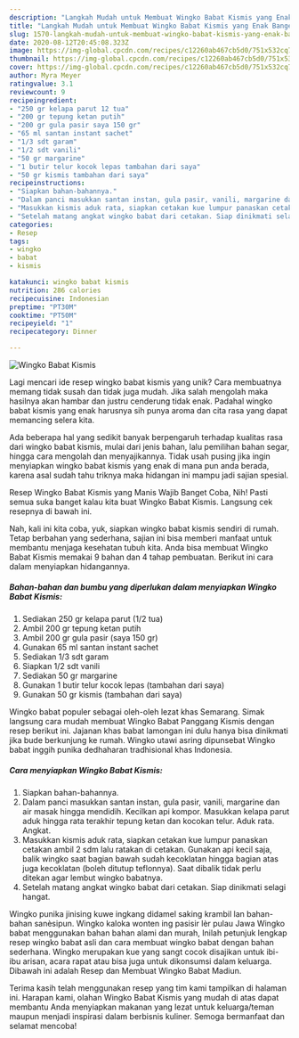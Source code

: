 ```yaml
---
description: "Langkah Mudah untuk Membuat Wingko Babat Kismis yang Enak Banget"
title: "Langkah Mudah untuk Membuat Wingko Babat Kismis yang Enak Banget"
slug: 1570-langkah-mudah-untuk-membuat-wingko-babat-kismis-yang-enak-banget
date: 2020-08-12T20:45:08.323Z
image: https://img-global.cpcdn.com/recipes/c12260ab467cb5d0/751x532cq70/wingko-babat-kismis-foto-resep-utama.jpg
thumbnail: https://img-global.cpcdn.com/recipes/c12260ab467cb5d0/751x532cq70/wingko-babat-kismis-foto-resep-utama.jpg
cover: https://img-global.cpcdn.com/recipes/c12260ab467cb5d0/751x532cq70/wingko-babat-kismis-foto-resep-utama.jpg
author: Myra Meyer
ratingvalue: 3.1
reviewcount: 9
recipeingredient:
- "250 gr kelapa parut 12 tua"
- "200 gr tepung ketan putih"
- "200 gr gula pasir saya 150 gr"
- "65 ml santan instant sachet"
- "1/3 sdt garam"
- "1/2 sdt vanili"
- "50 gr margarine"
- "1 butir telur kocok lepas tambahan dari saya"
- "50 gr kismis tambahan dari saya"
recipeinstructions:
- "Siapkan bahan-bahannya."
- "Dalam panci masukkan santan instan, gula pasir, vanili, margarine dan air masak hingga mendidih. Kecilkan api kompor. Masukkan kelapa parut aduk hingga rata terakhir tepung ketan dan kocokan telur. Aduk rata. Angkat."
- "Masukkan kismis aduk rata, siapkan cetakan kue lumpur panaskan cetakan ambil 2 sdm lalu ratakan di cetakan. Gunakan api kecil saja, balik wingko saat bagian bawah sudah kecoklatan hingga bagian atas juga kecoklatan (boleh ditutup teflonnya). Saat dibalik tidak perlu ditekan agar lembut wingko babatnya."
- "Setelah matang angkat wingko babat dari cetakan. Siap dinikmati selagi hangat."
categories:
- Resep
tags:
- wingko
- babat
- kismis

katakunci: wingko babat kismis 
nutrition: 286 calories
recipecuisine: Indonesian
preptime: "PT30M"
cooktime: "PT50M"
recipeyield: "1"
recipecategory: Dinner

---
```



![Wingko Babat Kismis](https://img-global.cpcdn.com/recipes/c12260ab467cb5d0/751x532cq70/wingko-babat-kismis-foto-resep-utama.jpg)

Lagi mencari ide resep wingko babat kismis yang unik? Cara membuatnya memang tidak susah dan tidak juga mudah. Jika salah mengolah maka hasilnya akan hambar dan justru cenderung tidak enak. Padahal wingko babat kismis yang enak harusnya sih punya aroma dan cita rasa yang dapat memancing selera kita.

Ada beberapa hal yang sedikit banyak berpengaruh terhadap kualitas rasa dari wingko babat kismis, mulai dari jenis bahan, lalu pemilihan bahan segar, hingga cara mengolah dan menyajikannya. Tidak usah pusing jika ingin menyiapkan wingko babat kismis yang enak di mana pun anda berada, karena asal sudah tahu triknya maka hidangan ini mampu jadi sajian spesial.

Resep Wingko Babat Kismis yang Manis Wajib Banget Coba, Nih! Pasti semua suka banget kalau kita buat Wingko Babat Kismis. Langsung cek resepnya di bawah ini.


Nah, kali ini kita coba, yuk, siapkan wingko babat kismis sendiri di rumah. Tetap berbahan yang sederhana, sajian ini bisa memberi manfaat untuk membantu menjaga kesehatan tubuh kita. Anda bisa membuat Wingko Babat Kismis memakai 9 bahan dan 4 tahap pembuatan. Berikut ini cara dalam menyiapkan hidangannya.

<!--inarticleads1-->

##### Bahan-bahan dan bumbu yang diperlukan dalam menyiapkan Wingko Babat Kismis:

1. Sediakan 250 gr kelapa parut (1/2 tua)
1. Ambil 200 gr tepung ketan putih
1. Ambil 200 gr gula pasir (saya 150 gr)
1. Gunakan 65 ml santan instant sachet
1. Sediakan 1/3 sdt garam
1. Siapkan 1/2 sdt vanili
1. Sediakan 50 gr margarine
1. Gunakan 1 butir telur kocok lepas (tambahan dari saya)
1. Gunakan 50 gr kismis (tambahan dari saya)


Wingko babat populer sebagai oleh-oleh lezat khas Semarang. Simak langsung cara mudah membuat Wingko Babat Panggang Kismis dengan resep berikut ini. Jajanan khas babat lamongan ini dulu hanya bisa dinikmati jika bude berkunjung ke rumah. Wingko utawi asring dipunsebat Wingko babat inggih punika dedhaharan tradhisional khas Indonesia. 

<!--inarticleads2-->

##### Cara menyiapkan Wingko Babat Kismis:

1. Siapkan bahan-bahannya.
1. Dalam panci masukkan santan instan, gula pasir, vanili, margarine dan air masak hingga mendidih. Kecilkan api kompor. Masukkan kelapa parut aduk hingga rata terakhir tepung ketan dan kocokan telur. Aduk rata. Angkat.
1. Masukkan kismis aduk rata, siapkan cetakan kue lumpur panaskan cetakan ambil 2 sdm lalu ratakan di cetakan. Gunakan api kecil saja, balik wingko saat bagian bawah sudah kecoklatan hingga bagian atas juga kecoklatan (boleh ditutup teflonnya). Saat dibalik tidak perlu ditekan agar lembut wingko babatnya.
1. Setelah matang angkat wingko babat dari cetakan. Siap dinikmati selagi hangat.


Wingko punika jinising kuwe ingkang didamel saking krambil lan bahan-bahan sanèsipun. Wingko kaloka wonten ing pasisir lèr pulau Jawa Wingko babat menggunakan bahan bahan alami dan murah, Inilah petunjuk lengkap resep wingko babat asli dan cara membuat wingko babat dengan bahan sederhana. Wingko merupakan kue yang sangt cocok disajikan untuk ibi-ibu arisan, acara rapat atau bisa juga untuk dikonsumsi dalam keluarga. Dibawah ini adalah Resep dan Membuat Wingko Babat Madiun. 

Terima kasih telah menggunakan resep yang tim kami tampilkan di halaman ini. Harapan kami, olahan Wingko Babat Kismis yang mudah di atas dapat membantu Anda menyiapkan makanan yang lezat untuk keluarga/teman maupun menjadi inspirasi dalam berbisnis kuliner. Semoga bermanfaat dan selamat mencoba!
